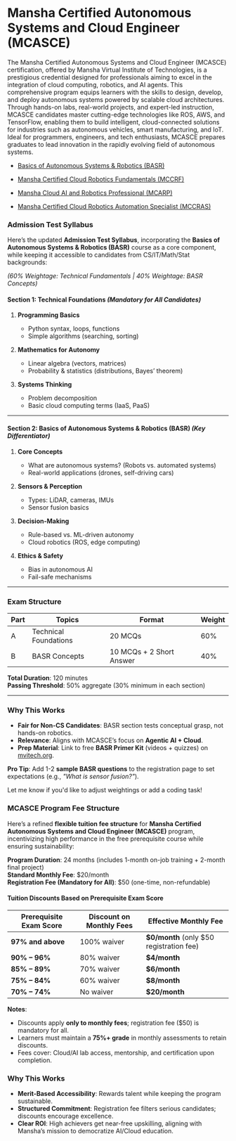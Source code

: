 # Mansha Certified Autonomous Systems and Cloud Engineer (MCASCE)

The Mansha Certified Autonomous Systems and Cloud Engineer (MCASCE) certification, offered by Mansha Virtual Institute of Technologies, is a prestigious credential designed for professionals aiming to excel in the integration of cloud computing, robotics, and AI agents. This comprehensive program equips learners with the skills to design, develop, and deploy autonomous systems powered by scalable cloud architectures. Through hands-on labs, real-world projects, and expert-led instruction, MCASCE candidates master cutting-edge technologies like ROS, AWS, and TensorFlow, enabling them to build intelligent, cloud-connected solutions for industries such as autonomous vehicles, smart manufacturing, and IoT. Ideal for programmers, engineers, and tech enthusiasts, MCASCE prepares graduates to lead innovation in the rapidly evolving field of autonomous systems.


- [Basics of Autonomous Systems & Robotics (BASR)](00_BASR/Readme.md)

- [Mansha Certified Cloud Robotics Fundamentals (MCCRF)](01_MCCRF/Readme.md)

- [Mansha Cloud AI and Robotics Professional (MCARP)](02_MCARP/Readme.md)

- [Mansha Certified Cloud Robotics Automation Specialist (MCCRAS)](03_MCCRAS/Readme.md)


### Admission Test Syllabus  

Here’s the updated **Admission Test Syllabus**, incorporating the **Basics of Autonomous Systems & Robotics (BASR)** course as a core component, while keeping it accessible to candidates from CS/IT/Math/Stat backgrounds:


*(60% Weightage: Technical Fundamentals | 40% Weightage: BASR Concepts)*  

#### **Section 1: Technical Foundations** *(Mandatory for All Candidates)*  
1. **Programming Basics**  
   - Python syntax, loops, functions  
   - Simple algorithms (searching, sorting)  

2. **Mathematics for Autonomy**  
   - Linear algebra (vectors, matrices)  
   - Probability & statistics (distributions, Bayes’ theorem)  

3. **Systems Thinking**  
   - Problem decomposition  
   - Basic cloud computing terms (IaaS, PaaS)  

---

#### **Section 2: Basics of Autonomous Systems & Robotics (BASR)** *(Key Differentiator)*  
1. **Core Concepts**  
   - What are autonomous systems? (Robots vs. automated systems)  
   - Real-world applications (drones, self-driving cars)  

2. **Sensors & Perception**  
   - Types: LiDAR, cameras, IMUs  
   - Sensor fusion basics  

3. **Decision-Making**  
   - Rule-based vs. ML-driven autonomy  
   - Cloud robotics (ROS, edge computing)  

4. **Ethics & Safety**  
   - Bias in autonomous AI  
   - Fail-safe mechanisms  

---

### **Exam Structure**  
| **Part** | **Topics**               | **Format**              | **Weight** |  
|----------|---------------------------|-------------------------|------------|  
| A        | Technical Foundations     | 20 MCQs                 | 60%        |  
| B        | BASR Concepts             | 10 MCQs + 2 Short Answer| 40%        |  

**Total Duration**: 120 minutes  
**Passing Threshold**: 50% aggregate (30% minimum in each section)  

---

### **Why This Works**  
- **Fair for Non-CS Candidates**: BASR section tests conceptual grasp, not hands-on robotics.  
- **Relevance**: Aligns with MCASCE’s focus on **Agentic AI + Cloud**.  
- **Prep Material**: Link to free **BASR Primer Kit** (videos + quizzes) on [mvitech.org](https://mvitech.org).  

**Pro Tip**: Add 1-2 **sample BASR questions** to the registration page to set expectations (e.g., *"What is sensor fusion?"*).  

Let me know if you'd like to adjust weightings or add a coding task!


### **MCASCE Program Fee Structure**  

Here’s a refined **flexible tuition fee structure** for **Mansha Certified Autonomous Systems and Cloud Engineer (MCASCE)** program, incentivizing high performance in the free prerequisite course while ensuring sustainability:  

**Program Duration**: 24 months (includes 1-month on-job training + 2-month final project)  
**Standard Monthly Fee**: $20/month  
**Registration Fee (Mandatory for All)**: $50 (one-time, non-refundable)  

#### **Tuition Discounts Based on Prerequisite Exam Score**  
| **Prerequisite Exam Score** | **Discount on Monthly Fees** | **Effective Monthly Fee** |  
|-----------------------------|-----------------------------|---------------------------|  
| **97% and above**           | 100% waiver                 | **$0/month** (only $50 registration fee) |  
| **90% – 96%**               | 80% waiver                  | **$4/month** |  
| **85% – 89%**               | 70% waiver                  | **$6/month** |  
| **75% – 84%**               | 60% waiver                  | **$8/month** |  
| **70% – 74%**               | No waiver                   | **$20/month** |  

**Notes**:  
- Discounts apply **only to monthly fees**; registration fee ($50) is mandatory for all.  
- Learners must maintain a **75%+ grade** in monthly assessments to retain discounts.  
- Fees cover: Cloud/AI lab access, mentorship, and certification upon completion.  

### **Why This Works**  
- **Merit-Based Accessibility**: Rewards talent while keeping the program sustainable.  
- **Structured Commitment**: Registration fee filters serious candidates; discounts encourage excellence.  
- **Clear ROI**: High achievers get near-free upskilling, aligning with Mansha’s mission to democratize AI/Cloud education.  

